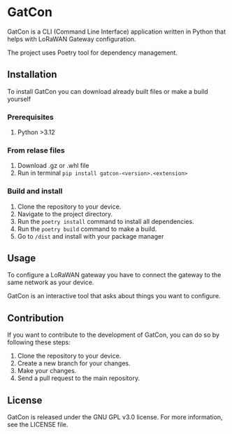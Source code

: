 # GatCon

GatCon is a CLI (Command Line Interface) application written in Python that helps with LoRaWAN Gateway configuration.


The project uses Poetry tool for dependency management.

## Installation

To install GatCon you can download already built files or make a build yourself

### Prerequisites

1. Python >3.12

### From relase files

1. Download .gz or .whl file
2. Run in terminal `pip install gatcon-<version>.<extension>`

### Build and install

1. Clone the repository to your device.
2. Navigate to the project directory.
3. Run the `poetry install` command to install all dependencies.
4. Run the `poetry build` command to make a build.
5. Go to `/dist` and install with your package manager

## Usage

To configure a LoRaWAN gateway you have to connect the gateway to the same network as your device.

GatCon is an interactive tool that asks about things you want to configure.

## Contribution

If you want to contribute to the development of GatCon, you can do so by following these steps:

1. Clone the repository to your device.
2. Create a new branch for your changes.
3. Make your changes.
4. Send a pull request to the main repository.

## License

GatCon is released under the GNU GPL v3.0 license. For more information, see the LICENSE file.

